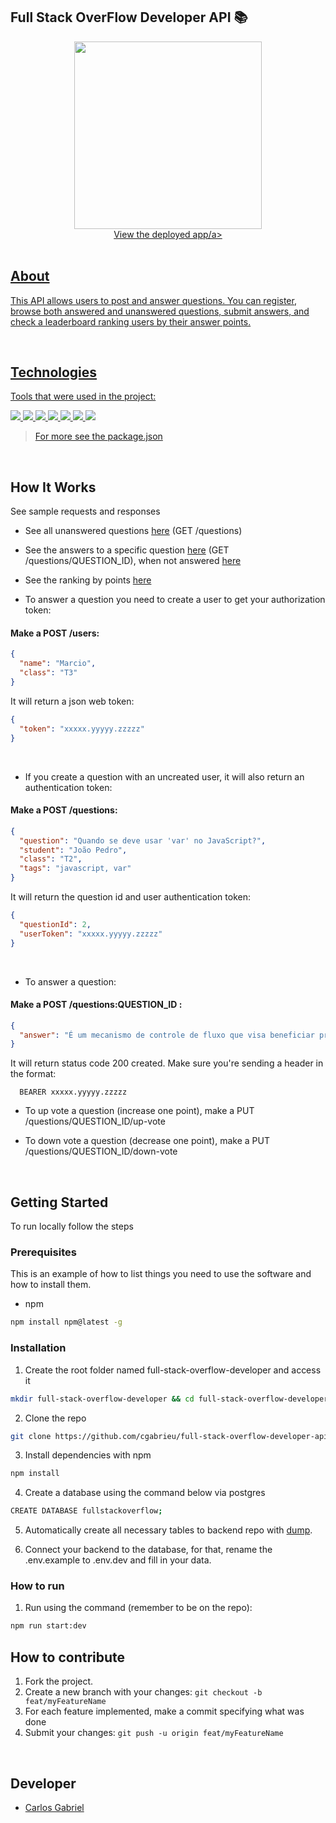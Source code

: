 ## Full Stack OverFlow Developer API 📚

<div align="center">
  <a href="https://fsoverflow.herokuapp.com/questions/1">
    <img src="https://user-images.githubusercontent.com/25062334/145907261-8d752d09-2cbd-49cd-b11e-7b1f23d439bd.png" width="300px">
  </a>
    <br />
    <a href="https://fsoverflow.herokuapp.com/questions/1">View the deployed app/a>
    <br />
</div>
  
<br/>

## About

This API allows users to post and answer questions. You can register, browse both answered and unanswered questions, submit answers, and check a leaderboard ranking users by their answer points.
    
<br/>

## Technologies

Tools that were used in the project:
<p>
  <img src='https://img.shields.io/badge/Typescript-000000?style=for-the-badge&logo=typescript'>
  <img src='https://img.shields.io/badge/Node.js-000000?style=for-the-badge&logo=nodedotjs'>
  <img src='https://img.shields.io/badge/Express.js-000000?style=for-the-badge&logo=express'>
  <img src='https://img.shields.io/badge/PostgreSQL-000000?style=for-the-badge&logo=postgresql'>
  <img src='https://img.shields.io/badge/eslint-000000?style=for-the-badge&logo=eslint&logoColor=472fb9'>
  <img src='https://img.shields.io/badge/npm-000000?style=for-the-badge&logo=npm'>
  <img src='https://img.shields.io/badge/Heroku-000000?style=for-the-badge&logo=heroku&logoColor=410093'>
</p>

> For more see the [package.json](https://github.com/cgabrieu/full-stack-overflow-developer-api/blob/main/package.json)

<br/>

## How It Works

See sample requests and responses

- See all unanswered questions [here](https://fsoverflow.herokuapp.com/questions) (GET /questions)

- See the answers to a specific question [here](https://fsoverflow.herokuapp.com/questions/1) (GET /questions/QUESTION_ID), when not answered [here](https://fsoverflow.herokuapp.com/questions/3)

- See the ranking by points [here](https://fsoverflow.herokuapp.com/ranking)

- To answer a question you need to create a user to get your authorization token:
#### Make a POST /users:
```json
{
  "name": "Marcio",
  "class": "T3" 
}
```
It will return a json web token:
```json
{
  "token": "xxxxx.yyyyy.zzzzz"
}
```

<br/>

- If you create a question with an uncreated user, it will also return an authentication token:
#### Make a POST /questions:
```json
{
  "question": "Quando se deve usar 'var' no JavaScript?",
  "student": "João Pedro",
  "class": "T2",
  "tags": "javascript, var"
}
```
It will return the question id and user authentication token:
```json
{
  "questionId": 2,
  "userToken": "xxxxx.yyyyy.zzzzz"
}
```

<br/>

- To answer a question:
#### Make a POST /questions:QUESTION_ID :
```json
{
  "answer": "É um mecanismo de controle de fluxo que visa beneficiar processos assíncronos." 
}
```
It will return status code 200 created. Make sure you're sending a header in the format:
```
  BEARER xxxxx.yyyyy.zzzzz
```

- To up vote a question (increase one point), make a PUT /questions/QUESTION_ID/up-vote

- To down vote a question (decrease one point), make a PUT /questions/QUESTION_ID/down-vote

<br/>

## Getting Started

To run locally follow the steps

### Prerequisites

This is an example of how to list things you need to use the software and how to install them.
* npm
```sh
npm install npm@latest -g
```

### Installation

1. Create the root folder named full-stack-overflow-developer and access it
```sh
mkdir full-stack-overflow-developer && cd full-stack-overflow-developer
```
2. Clone the repo
```sh
git clone https://github.com/cgabrieu/full-stack-overflow-developer-api.git
```
3. Install dependencies with npm
```sh
npm install
```
4. Create a database using the command below via postgres
```sh
CREATE DATABASE fullstackoverflow;
```
5. Automatically create all necessary tables to backend repo with <a href="https://github.com/cgabrieu/full-stack-overflow-developer-api/blob/main/dump.sql">dump</a>. 

8. Connect your backend to the database, for that, rename the .env.example to .env.dev and fill in your data.

### How to run

1. Run using the command (remember to be on the repo): 
```sh
npm run start:dev
```

## How to contribute

1. Fork the project.
2. Create a new branch with your changes: `git checkout -b feat/myFeatureName`
3. For each feature implemented, make a commit specifying what was done
4. Submit your changes: `git push -u origin feat/myFeatureName`


<br/>

## Developer

* [Carlos Gabriel](https://github.com/cgabrieu)

